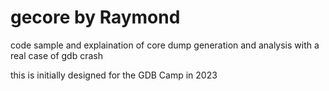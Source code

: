 # gecore by Raymond

code sample and explaination of core dump generation and analysis with a real case of gdb crash

this is initially designed for the GDB Camp in 2023

